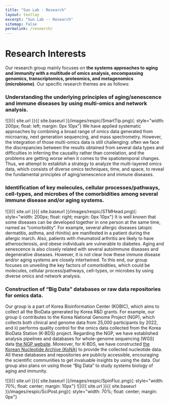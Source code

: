 ```yaml
---
title: "Sun Lab - Research"
layout: textlay
excerpt: "Sun Lab -- Research"
sitemap: false
permalink: /research/
---
```


# Research Interests

Our research group mainly focuses on **the systems approaches to aging and immunity with a multitude of omics analysis, encompassing genomics, transcriptomics, proteomics, and metagenomics (microbiome)**. Our specific research themes are as follows:


### Understanding the underlying principles of aging/senescence and immune diseases by using multi-omics and network analysis.
![]({{ site.url }}{{ site.baseurl }}/images/respic/SmartTip.png){: style="width: 200px; float: left; margin: 0px  10px"}
We have applied systematic approaches by combining a broad range of omics data generated from microarray, next generation sequencing, and mass spectrometry. However, the integration of those multi-omics data is still challenging: often we face the discrepancies between the results obtained from several data types and difficulties in inferring the causality rather than correlation, and the problems are getting worse when it comes to the spatiotemporal changes. Thus, we attempt to establish a strategy to analyze the multi-layered omics data, which consists of diverse omics techniques, time, and space, to reveal the fundamental principles of aging/senescence and immune diseases.


### Identification of key molecules, cellular processes/pathways, cell-types, and microbes of the comorbidities among several immune disease and/or aging systems.
![]({{ site.url }}{{ site.baseurl }}/images/respic/STMHead.png){: style="width: 200px; float: right; margin: 0px 10px"}
It is well known that some diseases can be developed together in one person at the same time, named as “comorbidity”. For example, several allergic diseases (atopic dermatitis, asthma, and rhinitis) are manifested in a patient during the allergic march. Also, patients with rheumatoid arthritis are likely to have atherosclerosis, and obese individuals are vulnerable to diabetes. Aging and senescence is also closely related with several autoimmune diseases and degenerative diseases. However, it is not clear how these immune disease and/or aging systems are closely intertwined. To this end, our group focuses on unveiling the key factors of comorbidities, which could be molecules, cellular process/pathways, cell-types, or microbes by using diverse omics and network analysis.

  
### Construction of “Big Data” databases or raw data repositories for omics data.
Our group is a part of Korea Bioinformation Center (KOBIC), which aims to collect all the BioData generated by Korea R&D grants. For example, our group i) contributes to the Korea National Genome Project (NGP), which collects both clinical and genome data from 25,000 participants by 2022, and ii) performs quality control for the omics data collected from the Korea BioData Station (K-BDS) project. Regarding the NGP, we have established analysis pipelines and databases for whole-genome sequencing (WGS) data [the NGP website](https://www.kobic.re.kr/ngp/). Moreover, for K-BDS, we have constructed [the Korean Nucleotide Archive (KoNA)](https://www.kobic.re.kr/kona/) to provide the collected nucleotide data. All these databases and repositories are publicly accessible, encouraging the scientific communities to get invaluable insights by using the data. Our group also plans on using those “Big Data” to study systems biology of aging and immunity.

![]({{ site.url }}{{ site.baseurl }}/images/respic/SpinFluc.png){: style="width: 70%; float: center; margin: 10px"}
![]({{ site.url }}{{ site.baseurl }}/images/respic/SciPost.png){: style="width: 70%; float: center; margin: 0px"}
